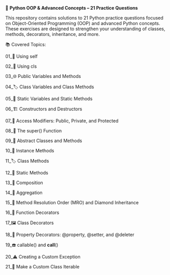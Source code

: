 🐍 **Python OOP & Advanced Concepts – 21 Practice Questions**

This repository contains solutions to 21 Python practice questions focused on Object-Oriented Programming (OOP) and advanced Python concepts. These exercises are designed to strengthen your understanding of classes, methods, decorators, inheritance, and more.

📚 Covered Topics:

01_🔁 Using self

02_🧩 Using cls

03_🌐 Public Variables and Methods

04_🏷️ Class Variables and Class Methods

05_🧊 Static Variables and Static Methods

06_🏗️ Constructors and Destructors

07_🔐 Access Modifiers: Public, Private, and Protected

08_🧬 The super() Function

09_🧪 Abstract Classes and Methods

10_👤 Instance Methods

11_🏷️ Class Methods

12_🧊 Static Methods

13_🧱 Composition

14_🧺 Aggregation

15_🧭 Method Resolution Order (MRO) and Diamond Inheritance

16_🎨 Function Decorators

17_🖼️ Class Decorators

18_🏡 Property Decorators: @property, @setter, and @deleter

19_☎️ callable() and __call__()

20_⚠️ Creating a Custom Exception

21_🔄 Make a Custom Class Iterable
